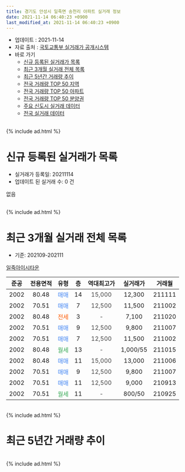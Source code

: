 ```yaml
---
title: 경기도 안성시 일죽면 송천리 아파트 실거래 정보
date: 2021-11-14 06:40:23 +0900
last_modified_at: 2021-11-14 06:40:23 +0900
---
```


* 업데이트 : 2021-11-14
* 자료 출처 : [국토교통부 실거래가 공개시스템](http://rt.molit.go.kr)
* 바로 가기
    * [신규 등록된 실거래가 목록](#신규-등록된-실거래가-목록)
    * [최근 3개월 실거래 전체 목록](#최근-3개월-실거래-전체-목록)
    * [최근 5년간 거래량 추이](#최근-5년간-거래량-추이)
    * [전국 거래량 TOP 50 지역](https://inasie.github.io/apt-trade-info/최근-3개월-전국에서-가장-거래가-많이-발생한-지역)
    * [전국 거래량 TOP 50 아파트](https://inasie.github.io/apt-trade-info/최근-3개월-전국에서-가장-거래가-많이-발생한-아파트)
    * [전국 거래량 TOP 50 분양권](https://inasie.github.io/apt-trade-info/최근-3개월-전국에서-가장-거래가-많이-발생한-분양권)
    * [주요 신도시 실거래 데이터](https://inasie.github.io/apt-trade-info/주요-신도시)
    * [전국 실거래 데이터](https://inasie.github.io/apt-trade-info/전국)
<br>
{% include ad.html %}
<br>

# 신규 등록된 실거래가 목록
* 실거래가 등록일: 20211114
* 업데이트 된 실거래 수: 0 건

없음

<br>
{% include ad.html %}
<br>

# 최근 3개월 실거래 전체 목록
* 기준: 202109-202111


[일죽아이시타운](https://search.naver.com/search.naver?query=%EA%B2%BD%EA%B8%B0%EB%8F%84+%EC%95%88%EC%84%B1%EC%8B%9C+%EC%9D%BC%EC%A3%BD%EB%A9%B4+%EC%86%A1%EC%B2%9C%EB%A6%AC+%EC%9D%BC%EC%A3%BD%EC%95%84%EC%9D%B4%EC%8B%9C%ED%83%80%EC%9A%B4)

|준공|전용면적|유형|층|역대최고가|실거래가|거래월|
|:---:|:---:|:---:|:---:|:---:|:---:|:---:|
|2002|80.48|<span style="color:#4285f3">매매</span>|14|<span style="color:#444444">15,000</span>|12,300|211111|
|2002|70.51|<span style="color:#4285f3">매매</span>|7|<span style="color:#444444">12,500</span>|11,500|211002|
|2002|80.48|<span style="color:#ff5a00">전세</span>|3|<span style="color:#444444">-</span>|7,100|211020|
|2002|70.51|<span style="color:#4285f3">매매</span>|9|<span style="color:#444444">12,500</span>|9,800|211007|
|2002|70.51|<span style="color:#4285f3">매매</span>|7|<span style="color:#444444">12,500</span>|11,500|211002|
|2002|80.48|<span style="color:#34a853">월세</span>|13|<span style="color:#444444">-</span>|1,000/55|211015|
|2002|80.48|<span style="color:#4285f3">매매</span>|11|<span style="color:#444444">15,000</span>|13,000|211006|
|2002|70.51|<span style="color:#4285f3">매매</span>|9|<span style="color:#444444">12,500</span>|9,800|211007|
|2002|70.51|<span style="color:#4285f3">매매</span>|11|<span style="color:#444444">12,500</span>|9,000|210913|
|2002|70.51|<span style="color:#34a853">월세</span>|11|<span style="color:#444444">-</span>|800/50|210925|


<br>
{% include ad.html %}
<br>

# 최근 5년간 거래량 추이


<div style="width:100%;">
    <canvas id="deal_progress" height="200"></canvas>
</div>

<script>
new Chart(document.getElementById("deal_progress"), {
    type: 'line',
    data: {
        labels: ['201611','201612','201701','201702','201703','201704','201705','201706','201707','201708','201709','201710','201711','201712','201801','201802','201803','201804','201805','201806','201807','201808','201809','201810','201811','201812','201901','201902','201903','201904','201905','201906','201907','201908','201909','201910','201911','201912','202001','202002','202003','202004','202005','202006','202007','202008','202009','202010','202011','202012','202101','202102','202103','202104','202105','202106','202107','202108','202109','202110','202111'],
        datasets: [{
            label: '매매',
            pointRadius: 1,
            data: [4, 8, 6, 7, 2, 1, 4, 2, 2, 6, 1, 2, 2, 3, 3, 6, 2, 3, 3, 5, 2, 5, 2, 2, 2, 3, 4, 1, 3, 1, 5, 1, 2, 0, 0, 1, 1, 2, 1, 3, 3, 6, 5, 2, 3, 4, 3, 10, 4, 0, 2, 0, 9, 2, 14, 4, 4, 1, 1, 5, 1],
            borderColor: "rgba(255, 201, 14, 1)",
            backgroundColor: "rgba(255, 201, 14, 0.5)",
            fill: false,
            lineTension: 0
        },{
            label: '전월세',
            pointRadius: 1,
            data: [0, 1, 2, 3, 2, 2, 3, 0, 1, 2, 1, 0, 2, 4, 6, 0, 4, 1, 2, 2, 2, 1, 2, 2, 0, 0, 4, 2, 1, 1, 0, 0, 0, 2, 2, 3, 2, 0, 0, 4, 1, 2, 2, 0, 1, 4, 0, 1, 0, 1, 0, 2, 2, 0, 2, 0, 0, 0, 1, 2, 0],
            borderColor: "rgba(0, 141, 185, 1)",
            backgroundColor: "rgba(0, 141, 185, 0.5)",
            fill: false,
            lineTension: 0
        }
        ]
    },
    options: {
        responsive: true,
        title: {
            display: false
        },
        tooltips: {
            mode: 'index',
            intersect: false
        },
        hover: {
            mode: 'nearest',
            intersect: true
        },
        scales: {
            xAxes: [{
                display: true,
                scaleLabel: {
                    display: true,
                    labelString: '년/월'
                }
            }],
            yAxes: [{
                display: true,
                ticks: {
                    suggestedMin: 0,
                },
                scaleLabel: {
                    display: true,
                    labelString: '실거래 수'
                }
            }]
        }
    }
});

</script>


<br>
{% include ad.html %}
<br>

